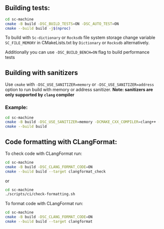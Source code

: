 ## Building tests:
```sh
cd sc-machine
cmake -B build -DSC_BUILD_TESTS=ON -DSC_AUTO_TEST=ON
cmake --build build -j$(nproc)
```

To build with `Sc-dictionary` or `Rocksdb` file system storage change variable `SC_FILE_MEMORY` in CMakeLists.txt by 
`Dictionary` or `Rocksdb` alternatively.

Additionally you can use `-DSC_BUILD_BENCH=ON` flag to build performance tests


## Building with sanitizers
Use `cmake` with `-DSC_USE_SANITIZER=memory` or `-DSC_USE_SANITIZER=address` option to run build with memory or address sanitizer. 
**Note: sanitizers are only supported by `clang` compiler** 
### Example:
```sh
cd sc-machine
cmake -B build -DSC_USE_SANITIZER=memory -DCMAKE_CXX_COMPILER=clang++ -DCMAKE_C_COMPILER=clang
cmake --build build
```
## Code formatting with CLangFormat:

To check code with CLangFormat run:
```sh
cd sc-machine
cmake -B build -DSC_CLANG_FORMAT_CODE=ON
cmake --build build --target clangformat_check
```

or
```sh
cd sc-machine
./scripts/ci/check-formatting.sh
```

To format code with CLangFormat run:
```sh
cd sc-machine
cmake -B build -DSC_CLANG_FORMAT_CODE=ON
cmake --build build --target clangformat
```

